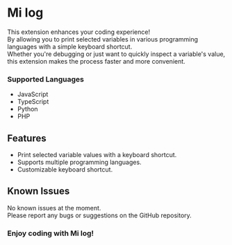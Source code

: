 # Mi log

This extension enhances your coding experience!<br>
By allowing you to print selected variables in various programming languages with a simple keyboard shortcut.<br>
Whether you're debugging or just want to quickly inspect a variable's value, this extension makes the process faster and more convenient.

### Supported Languages

- JavaScript
- TypeScript
- Python
- PHP

## Features

- Print selected variable values with a keyboard shortcut.
- Supports multiple programming languages.
- Customizable keyboard shortcut.

## Known Issues

No known issues at the moment.<br>
Please report any bugs or suggestions on the GitHub repository.
<br>

### **Enjoy coding with Mi log!**
